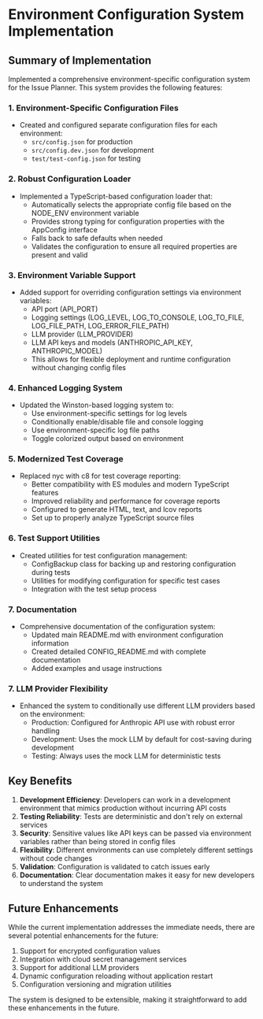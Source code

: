 # Environment Configuration System Implementation

## Summary of Implementation

Implemented a comprehensive environment-specific configuration system for the Issue Planner. This system provides the following features:

### 1. Environment-Specific Configuration Files

- Created and configured separate configuration files for each environment:
    - `src/config.json` for production
    - `src/config.dev.json` for development
    - `test/test-config.json` for testing

### 2. Robust Configuration Loader

- Implemented a TypeScript-based configuration loader that:
    - Automatically selects the appropriate config file based on the NODE_ENV environment variable
    - Provides strong typing for configuration properties with the AppConfig interface
    - Falls back to safe defaults when needed
    - Validates the configuration to ensure all required properties are present and valid

### 3. Environment Variable Support

- Added support for overriding configuration settings via environment variables:
    - API port (API_PORT)
    - Logging settings (LOG_LEVEL, LOG_TO_CONSOLE, LOG_TO_FILE, LOG_FILE_PATH, LOG_ERROR_FILE_PATH)
    - LLM provider (LLM_PROVIDER)
    - LLM API keys and models (ANTHROPIC_API_KEY, ANTHROPIC_MODEL)
    - This allows for flexible deployment and runtime configuration without changing config files

### 4. Enhanced Logging System

- Updated the Winston-based logging system to:
    - Use environment-specific settings for log levels
    - Conditionally enable/disable file and console logging
    - Use environment-specific log file paths
    - Toggle colorized output based on environment

### 5. Modernized Test Coverage

- Replaced nyc with c8 for test coverage reporting:
    - Better compatibility with ES modules and modern TypeScript features
    - Improved reliability and performance for coverage reports
    - Configured to generate HTML, text, and lcov reports
    - Set up to properly analyze TypeScript source files

### 6. Test Support Utilities

- Created utilities for test configuration management:
    - ConfigBackup class for backing up and restoring configuration during tests
    - Utilities for modifying configuration for specific test cases
    - Integration with the test setup process

### 7. Documentation

- Comprehensive documentation of the configuration system:
    - Updated main README.md with environment configuration information
    - Created detailed CONFIG_README.md with complete documentation
    - Added examples and usage instructions

### 7. LLM Provider Flexibility

- Enhanced the system to conditionally use different LLM providers based on the environment:
    - Production: Configured for Anthropic API use with robust error handling
    - Development: Uses the mock LLM by default for cost-saving during development
    - Testing: Always uses the mock LLM for deterministic tests

## Key Benefits

1. **Development Efficiency**: Developers can work in a development environment that mimics production without incurring API costs
2. **Testing Reliability**: Tests are deterministic and don't rely on external services
3. **Security**: Sensitive values like API keys can be passed via environment variables rather than being stored in config files
4. **Flexibility**: Different environments can use completely different settings without code changes
5. **Validation**: Configuration is validated to catch issues early
6. **Documentation**: Clear documentation makes it easy for new developers to understand the system

## Future Enhancements

While the current implementation addresses the immediate needs, there are several potential enhancements for the future:

1. Support for encrypted configuration values
2. Integration with cloud secret management services
3. Support for additional LLM providers
4. Dynamic configuration reloading without application restart
5. Configuration versioning and migration utilities

The system is designed to be extensible, making it straightforward to add these enhancements in the future.
